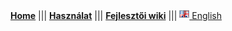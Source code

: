 [**Home**](index.html) ||| [**Használat**](usage.html) ||| [**Fejlesztői wiki**](/wiki) ||| [![hu_HU](../icons/en.png) English](/)